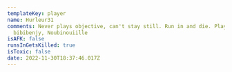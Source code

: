 ```yaml
---
templateKey: player
name: Hurleur31
comments: Never plays objective, can't stay still. Run in and die. Plays with
  bibibenjy, Noubinouiille
isAFK: false
runsInGetsKilled: true
isToxic: false
date: 2022-11-30T18:37:46.017Z
---
```


